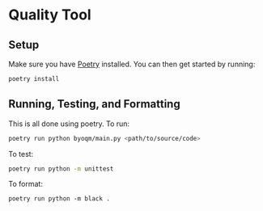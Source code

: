 # Quality Tool

## Setup

Make sure you have [Poetry](https://python-poetry.org/docs/) installed.
You can then get started by running:

```sh
poetry install
```

## Running, Testing, and Formatting

This is all done using poetry. To run:

```sh
poetry run python byoqm/main.py <path/to/source/code>
```

To test:

```sh
poetry run python -m unittest
```

To format:

```
poetry run python -m black .
```

